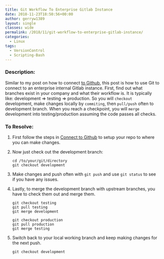 ```yaml
---
title: Git Workflow To Enterprise Gitlab Instance
date: 2018-11-23T18:50:56+00:00
author: gerryw1389
layout: single
classes: wide
permalink: /2018/11/git-workflow-to-enterprise-gitlab-instance/
categories:
  - Linux
tags:
  - VersionControl
  - Scripting-Bash
---
```

<!--more-->

### Description:

Similar to my post on how to connect [to Github](https://automationadmin.com/2018/02/connect-to-github-private-repo/), this post is how to use Git to connect to an enterprise internal Gitlab instance. First, find out what branches exist in your company and what their workflow is. It is typically like: development => testing => production. So you will `checkout` development, make changes locally by `commiting`, then `pull/push` often to development branch. When you reach a checkpoint, you will `merge` development into testing/production assuming the code passes all checks.

### To Resolve:

1. First follow the steps in [Connect to Github](https://automationadmin.com/2018/02/connect-to-github-private-repo) to setup your repo to where you can make changes.

2. Now just check out the development branch:

   ```shell
   cd /to/your/git/directory
   git checkout development
   ```

3. Make changes and push often with `git push` and use `git status` to see if you have any issues.

4. Lastly, to merge the development branch with upstream branches, you have to check them out and merge them.

   ```shell
   git checkout testing
   git pull testing
   git merge development

   git checkout production
   git pull production
   git merge testing
   ```

5. Switch back to your local working branch and keep making changes for the next push.

   ```shell
   git checkout development
   ```

